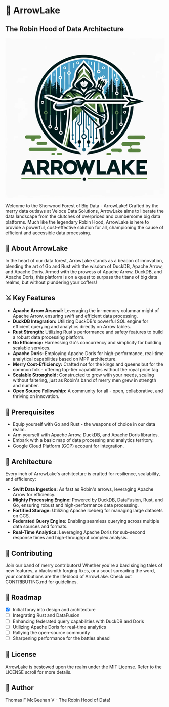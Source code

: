 # :bow_and_arrow: ArrowLake

## The Robin Hood of Data Architecture

![Alt text](ArrowLake/images/arrowlake.png)

Welcome to the Sherwood Forest of Big Data - ArrowLake! Crafted by the merry data outlaws at Veloce Data Solutions, ArrowLake aims to liberate the data landscape from the clutches of overpriced and cumbersome big data platforms. Much like the legendary Robin Hood, ArrowLake is here to provide a powerful, cost-effective solution for all, championing the cause of efficient and accessible data processing.

## :deciduous_tree: About ArrowLake

In the heart of our data forest, ArrowLake stands as a beacon of innovation, blending the art of Go and Rust with the wisdom of DuckDB, Apache Arrow, and Apache Doris. Armed with the prowess of Apache Arrow, DuckDB, and Apache Doris, this platform is on a quest to surpass the titans of big data realms, but without plundering your coffers!

## :crossed_swords: Key Features

- **Apache Arrow Arsenal:** Leveraging the in-memory columnar might of Apache Arrow, ensuring swift and efficient data processing.
- **DuckDB Integration:** Utilizing DuckDB's powerful SQL engine for efficient querying and analytics directly on Arrow tables.
- **Rust Strength:** Utilizing Rust's performance and safety features to build a robust data processing platform.
- **Go Efficiency:** Harnessing Go's concurrency and simplicity for building scalable services.
- **Apache Doris:** Employing Apache Doris for high-performance, real-time analytical capabilities based on MPP architecture.
- **Merry Cost-Efficiency:** Crafted not for the kings and queens but for the common folk - offering top-tier capabilities without the royal price tag.
- **Scalable Stronghold:** Constructed to grow with your needs, scaling without faltering, just as Robin's band of merry men grew in strength and number.
- **Open Source Fellowship:** A community for all - open, collaborative, and thriving on innovation.

## :scroll: Prerequisites

- Equip yourself with Go and Rust - the weapons of choice in our data realm.
- Arm yourself with Apache Arrow, DuckDB, and Apache Doris libraries.
- Embark with a basic map of data processing and analytics territory.
- Google Cloud Platform (GCP) account for integration.

## :european_castle: Architecture

Every inch of ArrowLake's architecture is crafted for resilience, scalability, and efficiency:

- **Swift Data Ingestion:** As fast as Robin's arrows, leveraging Apache Arrow for efficiency.
- **Mighty Processing Engine:** Powered by DuckDB, DataFusion, Rust, and Go, ensuring robust and high-performance data processing.
- **Fortified Storage:** Utilizing Apache Iceberg for managing large datasets on GCS.
- **Federated Query Engine:** Enabling seamless querying across multiple data sources and formats.
- **Real-Time Analytics:** Leveraging Apache Doris for sub-second response times and high-throughput complex analysis.

## :handshake: Contributing

Join our band of merry contributors! Whether you're a bard singing tales of new features, a blacksmith forging fixes, or a scout spreading the word, your contributions are the lifeblood of ArrowLake. Check out CONTRIBUTING.md for guidelines.

## :compass: Roadmap

- [x] Initial foray into design and architecture
- [ ] Integrating Rust and DataFusion
- [ ] Enhancing federated query capabilities with DuckDB and Doris
- [ ] Utilizing Apache Doris for real-time analytics
- [ ] Rallying the open-source community
- [ ] Sharpening performance for the battles ahead

## :page_facing_up: License

ArrowLake is bestowed upon the realm under the MIT License. Refer to the LICENSE scroll for more details.

## :bow_and_arrow: Author

Thomas F McGeehan V - The Robin Hood of Data!
